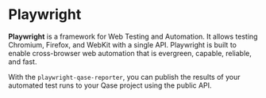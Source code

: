 # Playwright

**Playwright** is a framework for Web Testing and Automation. It allows testing Chromium, Firefox, and WebKit with a single API. Playwright is built to enable cross-browser web automation that is evergreen, capable, reliable, and fast.

With the `playwright-qase-reporter`, you can publish the results of your automated test runs to your Qase project using the public API.
